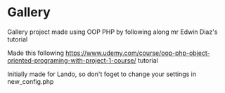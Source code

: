 # Gallery
 Gallery project made using OOP PHP by following along mr Edwin Diaz's tutorial

Made this following https://www.udemy.com/course/oop-php-object-oriented-programing-with-project-1-course/ tutorial

Initially made for Lando, so don't foget to change your settings in new_config.php
